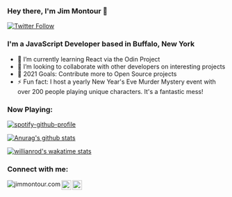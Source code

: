 ### Hey there, I'm Jim Montour 👋

[![Twitter Follow](https://img.shields.io/twitter/follow/jimmontour?label=Follow%20Jim&style=social)](https://www.twitter.com/intent/follow?original_referer=https%3A%2F%2Fgithub.com%2FcodeSTACKr&screen_name=jimmontour)

### I'm a JavaScript Developer based in Buffalo, New York
- 🌱 I’m currently learning React via the Odin Project
- 👯 I’m looking to collaborate with other developers on interesting projects
- 🥅 2021 Goals: Contribute more to Open Source projects
- ⚡ Fun fact: I host a yearly New Year's Eve Murder Mystery event with over 200 people playing unique characters.  It's a fantastic mess!

### Now Playing:
[![spotify-github-profile](https://spotify-github-profile.vercel.app/api/view?uid=1229681187&cover_image=true&theme=novatorem)](https://spotify-github-profile.vercel.app/api/view?uid=1229681187&redirect=true)

[![Anurag's github stats](https://github-readme-stats.vercel.app/api?username=jimmontour&show_icons=true)](https://github.com/anuraghazra/github-readme-stats)

[![willianrod's wakatime stats](https://github-readme-stats.vercel.app/api/wakatime?username=jimmontour)](https://github.com/anuraghazra/github-readme-stats)

### Connect with me:

[<img align="left" alt="jimmontour.com" src="https://img.shields.io/badge/LinkedIn-Jim%20Montour-blue" />][website]
[<img align="left" alt="Jim Montour | Twitter" width="22px" src="https://cdn.jsdelivr.net/npm/simple-icons@v3/icons/twitter.svg" />][twitter]
[<img align="left" alt="Jim Montour | LinkedIn" width="22px" src="https://cdn.jsdelivr.net/npm/simple-icons@v3/icons/linkedin.svg" />][linkedin]

[website]: https://jimmontour.com
[twitter]: https://twitter.com/jimmontour
[linkedin]: https://linkedin.com/in/jimmontour
